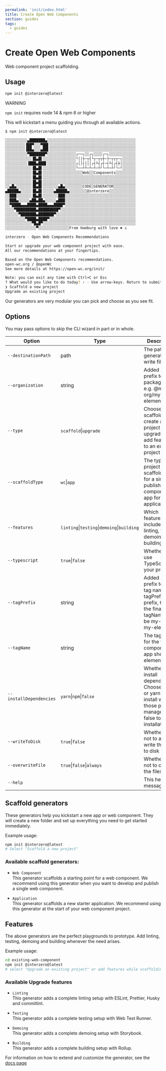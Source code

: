 ```yaml
---
permalink: 'init/index.html'
title: Create Open Web Components
section: guides
tags:
  - guides
---
```


# Create Open Web Components

Web component project scaffolding.

[//]: # 'AUTO INSERT HEADER PREPUBLISH'

## Usage

```bash
npm init @interzero@latest
```

<div class="custom-block warning"><p class="custom-block-title">WARNING</p> <p><code>npm init</code> requires node 14 &amp; npm 6 or higher</p></div>

This will kickstart a menu guiding you through all available actions.

```bash
$ npm init @interzero@latest

░░░░░░░░░░▄███████▄░░░░░░░░░░░░░░░░░░░░░░░░░░░░░░░░░░░░░░░░
░░░░░░░░░▐██▀░░░▀██▌░░░░░░░░░░░░░░░░░░░░░░░░░░░░░░░░░░░░░░░
░░░░░░░░░▐██▄░░░▄██▌░░░░░░░░░░░░░░░░░░░░░░░░░░░░░░░░░░░░░░░
░░░░░░░░░░▀███████▀░░░░░░░░░░░░░┌──┐░░┌┐░░░░┌─┐░░░░░░░░░░░░
░░░░░░░░░░░░▐█▄█▌░░░░░░░░░░░░░░░└││┼─┬┤└┬─┬┬┼─├─┬┬┬─┐░░░░░░
░░░░░░░░░░▐███▄███▌░░░░░░░░░░░░░┌││┤│││┌┤┴┤┌┤─┤┴┤┌┤┼│░░░░░░
░░░░░░░░░░░░▐█▄█▌░░░░░░░░░░░░░░░└──┴┴─┴─┴─┴┘└─┴─┴┘└─┘░░░░░░
░░░░░░░░░░░░▐█▄█▌░░░░░░░░░░░░░░░░░░Web░░Components░░░░░░░░░
░░░░░░░░░░░░▐█▄█▌░░░░░░░░░░░░░░░░░░░░░░░░░░░░░░░░░░░░░░░░░░
░░░░░░░░░░░░▐█▄█▌░░░░░░░░░░░░░░░░░░░░░░░░░░░░░░░░░░░░░░░░░░
░░▄█▄░░░░░░░▐█▄█▌░░░░░░░▄█▄░░░░░░░░CODE░GENERATOR░░░░░░░░░░
▄█████▄░░░░░▐█▄█▌░░░░░▄█████▄░░░░░░░░@interzero░░░░░░░░░░░░
░░███░░░░░░░▐█▄█▌░░░░░░░███░░░░░░░░░░░░░░░░░░░░░░░░░░░░░░░░
░░███▄░░░░░▄██▄██▄░░░░░▄███░░░░░░░░░░░░░░░░░░░░░░░░░░░░░░░░
░░▀████▄▄▄████▄████▄▄▄████▀░░░░░░░░░░░░░░░░░░░░░░░░░░░░░░░░
░░░░▀█████████▄█████████▀░░░░░░░░░░░░░░░░░░░░░░░░░░░░░░░░░░
░░░░░░▀███████▄███████▀░░░░░░░░░░░░░░░░░░░░░░░░░░░░░░░░░░░░
░░░░░░░░░▀████▄████▀░░░░░░░░░░░░░░░░░░░░░░░░░░░░░░░░░░░░░░░
░░░░░░░░░░░░▀█▄█▀░░░░░░░░░░░░░░░░░░░░░░░░░░░░░░░░░░░░░░░░░░
░░░░░░░░░░░░░░▀░░░░░░░░░░░░░░From Hamburg with love ❤️ ⚓

interzero - Open Web Components Recommendations

Start or upgrade your web component project with ease.
All our recommendations at your fingertips.

Based on the Open Web Components recommendations.
open-wc.org / @openWc
See more details at https://open-wc.org/init/

Note: you can exit any time with Ctrl+C or Esc
? What would you like to do today? › - Use arrow-keys. Return to submit.
❯ Scaffold a new project
Upgrade an existing project
```

Our generators are very modular you can pick and choose as you see fit.

## Options

You may pass options to skip the CLI wizard in part or in whole.

| Option                  | Type                                        | Description                                                                                                               |     |
| ----------------------- | ------------------------------------------- | ------------------------------------------------------------------------------------------------------------------------- | --- |
| `--destinationPath`     | path                                        | The path the generator will write files to                                                                                |     |
| `--organization`        | string                                      | Added as a prefix to the package name e.g. @my-org/my-element                                                             |     |
| `--type`                | `scaffold`\|`upgrade`                       | Choose scaffold to create a new project or upgrade to add features to an existing project                                 |     |
| `--scaffoldType`        | `wc`\|`app`                                 | The type of project to scaffold. wc for a single published component, app for an application                              |     |
| `--features`            | `linting`\|`testing`\|`demoing`\|`building` | Which features to include. linting, testing, demoing, or building                                                         |     |
| `--typescript`          | `true`\|`false`                             | Whether to use TypeScript in your project                                                                                 |     |
| `--tagPrefix`           | string                                      | Added as a prefix to the tag name e.g. tagPrefix my-prefix, then the final tagName will be my-prefix-my-element           |     |
| `--tagName`             | string                                      | The tag name for the web component or app shell element                                                                   |     |
| `--installDependencies` | `yarn`\|`npm`\|`false`                      | Whether to install dependencies. Choose npm or yarn to install with those package managers, or false to skip installation |     |
| `--writeToDisk`         | `true`\|`false`                             | Whether or not to actually write the files to disk                                                                        |     |
| `--overwriteFile`       | `true`\|`false`\|`always`                   | Whether or not to overrite the files                                                                                      |     |
| `--help`                |                                             | This help message                                                                                                         |     |

## Scaffold generators

These generators help you kickstart a new app or web component.
They will create a new folder and set up everything you need to get started immediately.

Example usage:

```bash
npm init @interzero@latest
# Select "Scaffold a new project"
```

### Available scaffold generators:

- `Web Component`<br/>
  This generator scaffolds a starting point for a web component. We recommend using this generator when you want to develop and publish a single web component.
  <br/>

- `Application`<br/>
  This generator scaffolds a new starter application. We recommend using this generator at the start of your web component project.
  <br/>

## Features

The above generators are the perfect playgrounds to prototype.
Add linting, testing, demoing and building whenever the need arises.

Example usage:

```bash
cd existing-web-component
npm init @interzero@latest
# select "Upgrade an existing project" or add features while scaffolding
```

### Available Upgrade features

- `Linting`<br>
  This generator adds a complete linting setup with ESLint, Prettier, Husky and commitlint.
  <br/>

- `Testing`<br>
  This generator adds a complete testing setup with Web Test Runner.
  <br/>

- `Demoing`<br>
  This generator adds a complete demoing setup with Storybook.
  <br/>

- `Building`<br>
  This generator adds a complete building setup with Rollup.
  <br/>

For information on how to extend and customize the generator, see the [docs page](https://open-wc.org/docs/development/generator/#extending)
